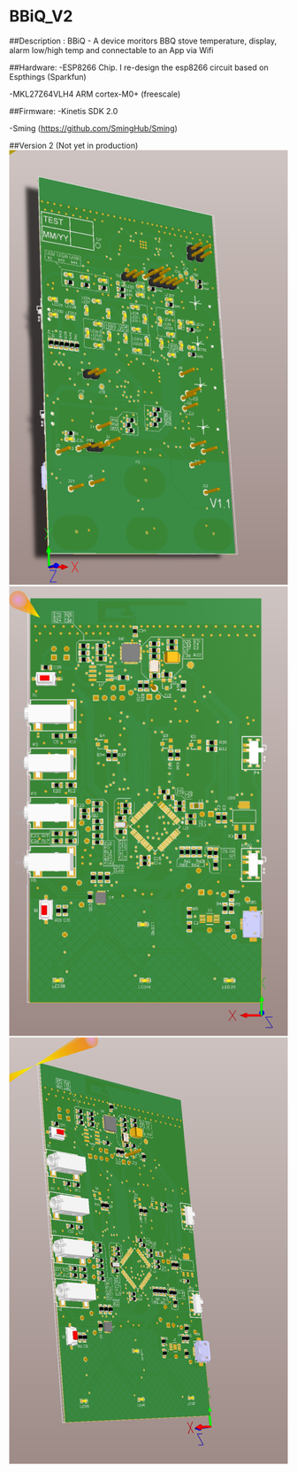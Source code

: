 # BBiQ_V2

##Description :
BBiQ - A device moritors BBQ stove temperature, display, alarm low/high temp and connectable to an App via Wifi

##Hardware:
-ESP8266 Chip. I re-design the esp8266 circuit based on Espthings (Sparkfun)

-MKL27Z64VLH4 ARM cortex-M0+ (freescale)

##Firmware:
-Kinetis SDK 2.0

-Sming (https://github.com/SmingHub/Sming)

##Version 2 (Not yet in production)
![TOP layer](https://github.com/TuongPV2/BBiQ_V2/raw/master/Photos/3D_TOP.PNG)
![BOT layer](https://github.com/TuongPV2/BBiQ_V2/raw/master/Photos/3D_BOT.PNG)
![BOT layer](https://github.com/TuongPV2/BBiQ_V2/raw/master/Photos/3D_BOT_2.PNG)
